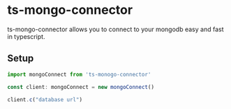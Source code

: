 # ts-mongo-connector
 ts-mongo-connector allows you to connect to your mongodb easy and fast in typescript.

 ## Setup

 ```typescript
 import mongoConnect from 'ts-monogo-connector'

 const client: mongoConnect = new mongoConnect()

 client.c("database url")
```